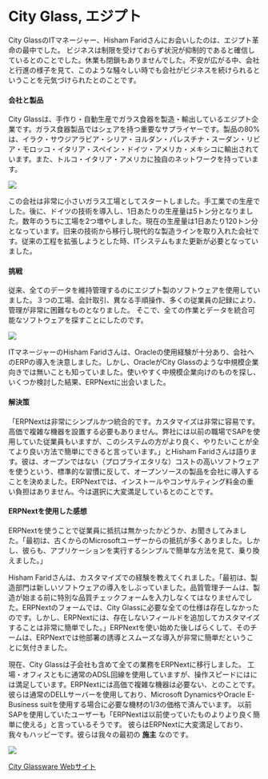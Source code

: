 # City Glass, エジプト

City GlassのITマネージャー、Hisham Faridさんにお会いしたのは、エジプト革命の最中でした。
ビジネスは制限を受けておらず状況が抑制的であると確信しているとのことでした。休業も閉鎖もありませんでした。不安が広がる中、会社と行進の様子を見て、このような騒々しい時でも会社がビジネスを続けられるということを元気づけられたとのことです。

#### 会社と製品

City Glassは、手作り・自動生産でガラス食器を製造・輸出しているエジプト企業です。ガラス食器製品ではシェアを持つ重要なサプライヤーです。製品の80%は、イラク・サウジアラビア・シリア・ヨルダン・パレスチナ・スーダン・リビア・モロッコ・イタリア・スペイン・ドイツ・アメリカ・メキシコに輸出されています。また、トルコ・イタリア・アメリカに独自のネットワークを持っています。

![](http://frappe.io/files/city_glass_image.jpg)

この会社は非常に小さいガラス工場としてスタートしました。手工業での生産でした。後に、ドイツの技術を導入し、1日あたりの生産量は5トン分となりました。数年のうちに工場を2つ増やしました。現在の生産量は1日あたり120トン分となっています。旧来の技術から移行し現代的な製造ラインを取り入れた会社です。従来の工程を拡張しようとした時、ITシステムもまた更新が必要となっていました。

#### 挑戦

従来、全てのデータを維持管理するのにエジプト製のソフトウェアを使用していました。３つの工場、会計取引、異なる手順操作、多くの従業員の記録により、管理が非常に困難なものとなりました。
そこで、全ての作業とデータを統合可能なソフトウェアを探すことにしたのです。

![](/assets/erpnext_com/images/stories/hisham_farid.jpg)

ITマネージャーのHisham Faridさんは、Oracleの使用経験が十分あり、会社へのERPの導入を決意しました。しかし、OracleがCity Glassのような中規模企業向きでは無いことも知っていました。使いやすく中規模企業向けのものを探し、いくつか検討した結果、ERPNextに出会いました。

#### 解決策

「ERPNextは非常にシンプルかつ統合的です。カスタマイズは非常に容易です。
高価で複雑な機器を設置する必要もありません。弊社には以前の職場でSAPを使用していた従業員もいますが、このシステムの方がより良く、やりたいことが全てより良い方法で簡単にできると言っています。」とHisham Faridさんは語ります。彼は、オープンではない（プロプライエタリな）コストの高いソフトウェアを使うという、標準的な習慣に反して、オープンソースの製品を会社に導入することを決めました。ERPNextでは、インストールやコンサルティング料金の重い負担はありません。今は選択に大変満足しているとのことです。

#### ERPNextを使用した感想

ERPNextを使うことで従業員に抵抗は無かったかどうか、お聞きしてみました。「最初は、古くからのMicrosoftユーザーからの抵抗が多くありました。しかし、彼らも、アプリケーションを実行するシンプルで簡単な方法を見て、乗り換えました。」

Hisham Faridさんは、カスタマイズでの経験を教えてくれました。「最初は、製造部門は新しいソフトウェアの導入をしぶっていました。品質管理チームは、製造が始まる前に特別な品質チェックフォームを入力しなくてはなりませんでした。ERPNextのフォームでは、City Glassに必要な全ての仕様は存在しなかったのです。しかし、ERPNextには、存在しないフィールドを追加してカスタマイズすることは非常に簡単でした。」ERPNextを使い始めた後しばらくして、そのチームは、ERPNextでは他部署の誘導とスムーズな導入が非常に簡単だということに気付きました。

現在、City Glassは子会社も含めて全ての業務をERPNextに移行しました。
工場・オフィスともに通常のADSL回線を使用していますが、操作スピードにはには満足しています。ERPNextには高価で複雑な機器は必要ない、とのことです。彼らは通常のDELLサーバーを使用しており、Microsoft DynamicsやOracle E-Business suitを使用する場合に必要な機材の1/3の価格で済んでいます。
以前SAPを使用していたユーザーも「ERPNextは以前使っていたものよりより良く簡単に使える」と言っているそうです。
彼らはERPNextに大変満足しており、我々もハッピーです。彼らは我々の最初の **施主** なのです。

![](http://frappe.io/files/city_glass_logo.jpg)

[City Glassware Webサイト](http://cityglassware.com/)
